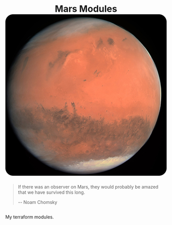 <div align="center">
  <h1>
    Mars Modules
    <img src="mars.png" />
  </h1>
</div>

> If there was an observer on Mars, they would probably be amazed that we have survived this long.
>
> -- Noam Chomsky

##

My terraform modules.
